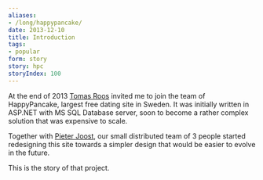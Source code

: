 ```yaml
---
aliases:
- /long/happypancake/
date: 2013-12-10
title: Introduction
tags:
- popular
form: story
story: hpc
storyIndex: 100
---
```



At the end of 2013 [Tomas Roos](https://twitter.com/ptomasroos)
invited me to join the team of HappyPancake, largest free dating site
in Sweden. It was initially written in ASP.NET with MS SQL Database
server, soon to become a rather complex solution that was expensive to
scale.

Together with [Pieter Joost](https://twitter.com/pjvds), our small
distributed team of 3 people started redesigning this site towards a
simpler design that would be easier to evolve in the future.

This is the story of that project.
